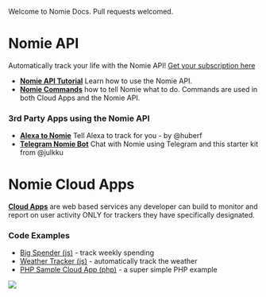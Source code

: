Welcome to Nomie Docs. Pull requests welcomed.

# Nomie API

Automatically track your life with the Nomie API! [Get your subscription here](https://connect.nomie.io)

- **[Nomie API Tutorial](https://github.com/happydata/tutorial-nomie-api)** Learn how to use the Nomie API.
- **[Nomie Commands](./nomie-commands.md)** how to tell Nomie what to do. Commands are used in both Cloud Apps and the Nomie API.

### 3rd Party Apps using the Nomie API

- **[Alexa to Nomie](https://github.com/huberf/nomiealexa)** Tell Alexa to track for you - by @huberf  
- **[Telegram Nomie Bot](https://github.com/julkku/telegram-nomie-bot)** Chat with Nomie using Telegram and this starter kit from @julkku




# Nomie Cloud Apps
**[Cloud Apps](./cloud-apps.md)** are  web based services any developer can build to monitor and report on user activity ONLY for trackers they have specifically designated.

### Code Examples

- [Big Spender (js)](https://github.com/happydata/cloudapp-bigspender) - track weekly spending
- [Weather Tracker (js)](https://github.com/happydata/cloudapp-weather) - automatically track the weather
- [PHP Sample Cloud App (php)](https://github.com/happydata/cloudapp-php-example) - a super simple  PHP example

![](http://cdn.nomie.io.s3.amazonaws.com/logos/2.0/nomie-logo-horizontal.png)
